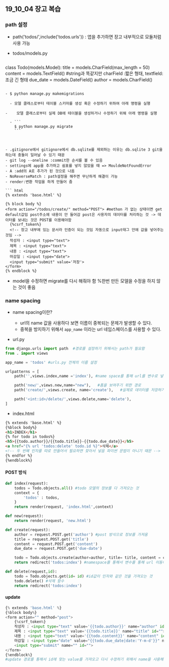 ## 19_10_04 장고 복습


### path 설정
- path('todos/',include('todos.urls')) : 앱을 추가하면 장고 내부적으로 모듈처럼 사용 가능
  
- todos/models.py

  ``` python
class Todo(models.Model):
      title = models.CharField(max_length = 50)
      content = models.TextField() #string과 똑같지만 charField :짧은 형태, textfield:조금 긴 형태 
      due_date = models.DateField()
      author =  models.CharField()
  ```
  
  - $ python manage.py makemigrations
  
    - 모델 클래스로부터 테이블 스키마를 생성 혹은 수정하기 위하여 아래 명령을 실행
  
  - ​	모델 클래스로부터 실제 DB에 테이블을 생성하거나 수정하기 위해 아래 명령을 실행
  
    - ```
      $ python manage.py migrate
      ```



- .gitignore에서 gitignore에서 db.sqlite를 제외하는 이유는 db.sqlite 3 git을 하는데 충돌이 일어날 수 있기 때문
- git log --oneline :commit한 순서를 볼 수 있음
- settings에 app을 추가하고 쉼표를 넣지 않았을 때 => MouldeNotFoundError
- A :add의 A로 추가가 된 것으로 나옴 
- NoReverseMatch : path설정을 해주면 무난하게 해결이 가능
- render:변환 작업을 하게 만들어 줌

``` html
{% extends 'base.html' %}

{% block body %}
<form action="/todos/create/" method="POST"> #methon 가 없는 상태이면 get default값임 post주소에 내용이 안 들어감 post은 사용자의 데이터를 처리하는 것 -> 데이터를 보내는 것은 POST를 이용해야함
    {%csrf_token%}
    <!-- 장고 내부에 있는 문서라 인증이 되는 것임 자동으로 input태그 안에 값을 넣어주는 것임 -->
    작성자 : <input type="text">
    제목 : <input type="text">
    내용 : <input type="text">
    마감일 : <input type="date">
    <input type="submit" value='저장'>
</form>
{% endblock %}
```

- model을 수정하면 migrate를 다시 해줘야 함 %한번 만든 모델을 수정을 하지 않는 것이 좋음 



### name spacing

- name spacing이란?
  - url의 name 값을 사용하다 보면 이름이 중복되는 문제가 발생할 수 있다.
  - 중복을 방지하기 위해서 `app_name` 이라는 url 네임스페이스를 사용할 수 있다.


- url.py
``` python
from django.urls import path  #경로를 설정하기 위해서는 path가 필요함
from . import views

app_name = 'todos' #urls.py 전체의 이름 설정 

urlpatterns = [
    path('',views.index,name ='index'), #name space를 통해 url를 변수로 넣어줌

    path('new/',views.new,name="new"),   #폼을 보여주기 위한 경로
    path('create/',views.create, name='create'),   #실제로 데이터를 저장하기 위한 경로

    path('<int:id>/delete/',views.delete,name='delete'),
]
```
- index.html
``` html
{% extends 'base.html' %}
{%block body%}
<h1>INDEX</h1>
{% for todo in todos%}
<h5>{{todo.author}}/{{todo.title}}-{{todo.due_date}}</h5>
<a href="{% url 'todos:delete' todo.id %}">삭제</a>
<!-- 두 번째 인자를 따로 만들어서 필요하면 찾아서 넣음 파이썬 문법이 아니기 때문 -->
{% endfor %}
{%endblock%}
```

#### POST 방식

``` python
def index(request):
    todos = Todo.objects.all() #todo 모델의 정보를 다 가져오는 것
    context = {
        'todos' : todos,
    }
    return render(request, 'index.html',context)

def new(request):
    return render(request, 'new.html')

def create(request):
    author = request.POST.get('author') #post 방식으로 정보를 가져옴
    title = request.POST.get('title')
    content = request.POST.get('content')
    due_date = request.POST.get('due-date')

    todo = Todo.objects.create(author=author, title= title, content = content,due_date=due_date) #create라는 함수를 가지고 있고 이 함수는 save라는 함수까지 포함하고 있음
    return redirect('todos:index') #namespace를 통해서 변수를 통해 url 이동이 가능

def delete(request,id):
    todo = Todo.objects.get(id= id) #id값이 인자와 같은 것을 가져오는 것
    todo.delete() #삭제 함수
    return redirect('todos:index')
```

#### update 
``` python
{% extends 'base.html' %}
{%block body%}
<form action="" method="post">
    {%csrf_token%}
    작성자 : <input type="text" value='{{todo.author}}' name="author" id="">
    제목 : <input type="text" value='{{todo.title}}' name="title" id="">
    내용 : <input type="text" value='{{todo.content}}' name="content" id="">
    마감일 : <input type="date" value="{{todo.due_date|date:'Y-m-d'}}" name="due_date" id="">
    <input type="submit" name="" id="">
</form>
{%endblock%}
#update 경로를 통해서 id에 맞는 value를 가져오고 다시 수정하기 위해서 name을 사용해줌
```